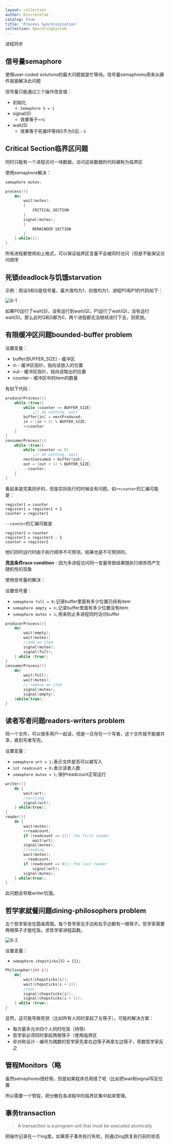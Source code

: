 ```yaml
---
layout: collection
author: DiscreteTom
catalog: true
title: 'Process Synchronization'
collection: OperatingSystem
---
```



进程同步

## 信号量semaphore

使用user-coded solutions的最大问题就是忙等待。信号量semaphores用来从硬件层面解决此问题

信号量只能通过三个操作改变值：
- 初始化
  - `Semaphore S = 1`
- signal(S)
  - 效果等于`++S`
- wait(S)
  - 效果等于死循环等待S不为0后`--S`

## Critical Section临界区问题

同时只能有一个进程访问一块数据。访问这些数据的代码被称为临界区

使用semaphore解决：

```c++
semaphore mutex;

process(){
	do{
		wait(mutex);
		{
			CRITICAL SECTION
		}
		signal(mutex);
		{
			REMAINDER SECTION
		}
	} while(1);
}
```

所有进程都使用如上格式，可以保证临界区变量不会被同时访问（但是不能保证访问顺序

## 死锁deadlock与饥饿starvation

示例：假设S和Q是信号量，最大值均为1，初值均为1，进程P0和P1的代码如下：

![6-1](../img/6-1.png)

如果P0运行了wait(S)，没有运行到wait(Q)。P1运行了wait(Q)，没有运行wait(S)。那么此时Q和S都为0，两个进程都无法继续进行下去，则死锁。

## 有限缓冲区问题bounded-buffer problem

设置变量：
- buffer[BUFFER_SIZE] - 缓冲区
- in - 缓冲区指针，指向该放入的位置
- out - 缓冲区指针，指向该取出的位置
- counter - 缓冲区中的item的数量

有如下代码：

```c++
producerProcess(){
	while (true){
		while (counter == BUFFER_SIZE)
			;// do nothing, wait
		buffer[in] = nextProduced;
		in = (in + 1) % BUFFER_SIZE;
		++counter
	}
}
consumerProcess(){
	while (true){
		while (counter == 0)
			;// do nothing, wait
		nextConsumed = buffer[out];
		out = (out + 1) % BUFFER_SIZE;
		--counter;
	}
}
```

看起来是完美同步的，但是实际执行的时候会有问题。如`++counter`的汇编可能是：

```
register1 = counter
register1 = register1 + 1
counter = register1
```

`--counter`的汇编可能是

```
register2 = counter
register2 = register2 - 1
counter = register2
```

他们同时运行时由于执行顺序不可预测，结果也是不可预测的。

**竞态条件race condition** - 因为多进程访问同一变量导致结果随执行顺序而产生随机性的现象

使用信号量的解决：

设置信号量：
- `semaphore full = 0;`记录buffer里面有多少位置已经有item
- `semaphore empty = n;`记录buffer里面有多少位置没有item
- `semaphore mutex = 1;`用来防止多进程同时访问buffer

```c++
producerProcess(){
	do{
		wait(empty);
		wait(mutex);
		//add an item
		signal(mutex);
		signal(full);
	} while (true);
}
consumerProcess(){
	do{
		wait(full);
		wait(mutex);
		// remove an item
		signal(mutex);
		signal(empty);
	}while(true);
}
```

## 读者写者问题readers-writers problem

同一个文件，可以很多用户一起读，但是一旦存在一个写者，这个文件就不能被共享，直到写者写完。

设置变量：
- `semaphore wrt = 1;`表示文件是否可以被写入
- `int readcount = 0;`表示读者人数
- `semaphore mutex = 1;`保护readcount正常运行

```c++
writer(){
	do {
		wait(wrt);
		//writing
		signal(wrt);
	} while(true);
}
reader(){
	do {
		wait(mutex);
		++readcount;
		if (readcount == 1)// the first reader
			wait(wrt);
		signal(mutex);
		//reading
		wait(mutex);
		--readcount;
		if (readcount == 0)// the last reader
			signal(wrt);
		signal(mutex);
	} while(true);
}
```

此问题会导致writer饥饿。

## 哲学家就餐问题dining-philosophers problem

五个哲学家坐在圆桌周围。每个哲学家左手边和右手边都有一根筷子。哲学家需要两根筷子才能吃饭。求哲学家进程函数。

![6-2](../img/6-2.png)

设置变量：
- `semaphore chopsticks[5] = {1};`

```c++
Philosopher(int i){
	do{
		wait(chopsticks[i]);
		wait(chopsticks[i + 1]);
		//eat
		signal(chopsticks[i]);
		signal(chopsticks[i + 1]);
	} while (true);
}
```

显然，这可能导致死锁（比如所有人同时拿起了左筷子）。可能的解决方案：
- 每次最多允许四个人同时吃饭（持筷）
- 哲学家必须同时拿起两根筷子（使用临界区
- 非对称设计 - 编号为偶数的哲学家先拿右边筷子再拿左边筷子，奇数哲学家反之

## 管程Monitors（略

虽然semaphores很好用，但是如果程序员用错了呢（比如把wait和signal写反位置

所以需要一个管程，把分散在各进程中的临界区集中起来管理。

## 事务transaction

>A transaction is a program unit that must be executed atomically

把操作记录在一个log里。如果原子事务执行失败，则通过log恢复执行前的状态


